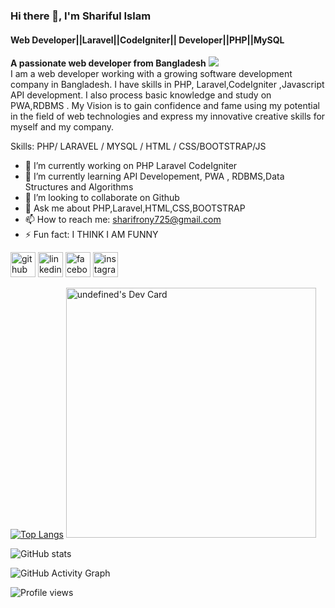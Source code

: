 ### Hi there 👋, I'm Shariful Islam
#### Web Developer||Laravel||CodeIgniter|| Developer||PHP||MySQL
<b>A passionate web developer from Bangladesh</b>
<img src="https://media-exp1.licdn.com/dms/image/C5616AQFylcFQd3Iixg/profile-displaybackgroundimage-shrink_200_800/0/1659000696347?e=1664409600&v=beta&t=qR6HpcA8F-SbepRuFwE1BoksUFNfcpOmCG-ed50krmo"><br>
I am a web developer working with a growing software development company in Bangladesh. I have skills in PHP, Laravel,CodeIgniter ,Javascript  API development. I also process basic knowledge and study on PWA,RDBMS . My Vision is to gain 
confidence and fame using my potential in the field of web technologies and express my innovative 
creative skills for myself and my company.

Skills: PHP/ LARAVEL / MYSQL / HTML / CSS/BOOTSTRAP/JS

- 🔭 I’m currently working on PHP Laravel CodeIgniter
- 🌱 I’m currently learning  API Developement, PWA , RDBMS,Data Structures and Algorithms 
- 👯 I’m looking to collaborate on Github 
- 💬 Ask me about PHP,Laravel,HTML,CSS,BOOTSTRAP 
- 📫 How to reach me: sharifrony725@gmail.com 
- ⚡ Fun fact: I THINK I AM FUNNY 


[<img src='https://cdn.jsdelivr.net/npm/simple-icons@3.0.1/icons/github.svg' alt='github' height='40'>](https://github.com/Sharifrony725)  [<img src='https://cdn.jsdelivr.net/npm/simple-icons@3.0.1/icons/linkedin.svg' alt='linkedin' height='40'>](https://www.linkedin.com/in/sharifrony725/)  [<img src='https://cdn.jsdelivr.net/npm/simple-icons@3.0.1/icons/facebook.svg' alt='facebook' height='40'>](https://www.facebook.com/sharifrony725)  [<img src='https://cdn.jsdelivr.net/npm/simple-icons@3.0.1/icons/instagram.svg' alt='instagram' height='40'>](https://www.instagram.com/sharifrony725/)  

[![Top Langs](https://github-readme-stats.vercel.app/api/top-langs/?username=Sharifrony725)](https://github.com/anuraghazra/github-readme-stats)
<a href="https://app.daily.dev/undefined"><img src="https://api.daily.dev/devcards/bc823498cf6f4c66a7981a57a7202e50.png?r=ac0" width="400" alt="undefined's Dev Card"/></a>

![GitHub stats](https://github-readme-stats.vercel.app/api?username=Sharifrony725&show_icons=true&count_private=true)  

![GitHub Activity Graph](https://activity-graph.herokuapp.com/graph?username=Sharifrony725)  

![Profile views](https://gpvc.arturio.dev/Sharifrony725)  
